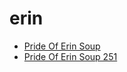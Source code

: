 # erin

 * [Pride Of Erin Soup](../../index/p/pride-of-erin-soup-251.json)
 * [Pride Of Erin Soup 251](../../index/p/pride-of-erin-soup-251.json)
